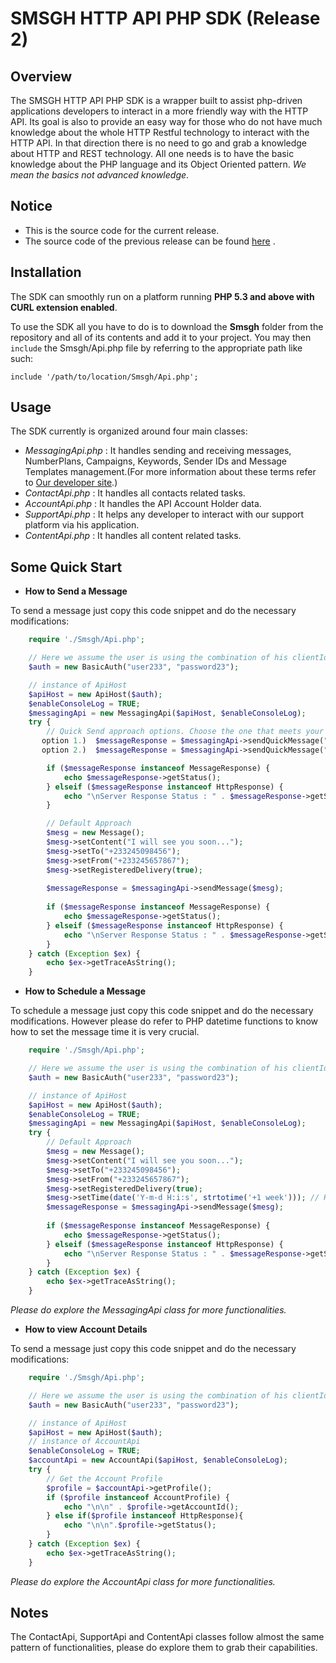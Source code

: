 SMSGH HTTP API PHP SDK (Release 2)
===================================

## **Overview**

The SMSGH HTTP API PHP SDK is a wrapper built to assist php-driven applications developers to interact in a more friendly way with the HTTP API.
Its goal is also to provide an easy way for those who do not have much knowledge about the whole HTTP Restful technology to interact with the HTTP API.
In that direction there is no need to go and grab a knowledge about HTTP and REST technology. 
All one needs is to have the basic knowledge about the PHP language and its Object Oriented pattern. *We mean the basics not advanced knowledge*.

## **Notice**
* This is the source code for the current release.
* The source code of the previous release can be found [here](https://github.com/smsgh/smsghapi-php/tree/release-1) .

## **Installation**

The SDK can smoothly run on a platform running **PHP 5.3 and above with CURL extension enabled**.
 
To use the SDK all you have to do is to download the **Smsgh** folder from the repository and all of its contents and add it to your project. 
You may then <code>include</code> the Smsgh/Api.php file by referring to the
appropriate path like such: <pre><code>include '/path/to/location/Smsgh/Api.php';</code></pre>


## **Usage**

The SDK currently is organized around four main classes:

* *MessagingApi.php* : 
    It handles sending and receiving messages, NumberPlans, Campaigns, Keywords, Sender IDs and Message Templates management.(For more information about these terms refer to [Our developer site](http://developers.smsgh.com/).)
* *ContactApi.php* : 
        It handles all contacts related tasks. 
* *AccountApi.php* : 
        It handles the API Account Holder data.
* *SupportApi.php* : 
        It helps any developer to interact with our support platform via his application.
* *ContentApi.php* : 
        It handles all content related tasks.

## **Some Quick Start**

* **How to Send a Message**

To send a message just copy this code snippet and do the necessary modifications:
```php
    require './Smsgh/Api.php';

    // Here we assume the user is using the combination of his clientId and clientSecret as credentials
    $auth = new BasicAuth("user233", "password23");

    // instance of ApiHost
    $apiHost = new ApiHost($auth);
    $enableConsoleLog = TRUE;
    $messagingApi = new MessagingApi($apiHost, $enableConsoleLog);
    try {
        // Quick Send approach options. Choose the one that meets your requirement
       option 1.)  $messageResponse = $messagingApi->sendQuickMessage("+233245657867", "+233245098456", "<message>");
       option 2.)  $messageResponse = $messagingApi->sendQuickMessage("+233245657867", "+233245098456", "<message>", true, <billing_info>);

        if ($messageResponse instanceof MessageResponse) {
            echo $messageResponse->getStatus();
        } elseif ($messageResponse instanceof HttpResponse) {
            echo "\nServer Response Status : " . $messageResponse->getStatus();
        }

        // Default Approach
        $mesg = new Message();
        $mesg->setContent("I will see you soon...");
        $mesg->setTo("+233245098456");
        $mesg->setFrom("+233245657867");
        $mesg->setRegisteredDelivery(true);
    
        $messageResponse = $messagingApi->sendMessage($mesg);
    
        if ($messageResponse instanceof MessageResponse) {
            echo $messageResponse->getStatus();
        } elseif ($messageResponse instanceof HttpResponse) {
            echo "\nServer Response Status : " . $messageResponse->getStatus();
        }
    } catch (Exception $ex) {
        echo $ex->getTraceAsString();
    }
```
* **How to Schedule a Message**

To schedule a message just copy this code snippet and do the necessary modifications.
However please do refer to PHP datetime functions to know how to set the message time it is very crucial.
```php
    require './Smsgh/Api.php';

    // Here we assume the user is using the combination of his clientId and clientSecret as credentials
    $auth = new BasicAuth("user233", "password23");

    // instance of ApiHost
    $apiHost = new ApiHost($auth);
    $enableConsoleLog = TRUE;
    $messagingApi = new MessagingApi($apiHost, $enableConsoleLog);
    try {
        // Default Approach
        $mesg = new Message();
        $mesg->setContent("I will see you soon...");
        $mesg->setTo("+233245098456");
        $mesg->setFrom("+233245657867");
        $mesg->setRegisteredDelivery(true);
        $mesg->setTime(date('Y-m-d H:i:s', strtotime('+1 week'))); // Here we are scheduling the message to be sent next week
        $messageResponse = $messagingApi->sendMessage($mesg);
    
        if ($messageResponse instanceof MessageResponse) {
            echo $messageResponse->getStatus();
        } elseif ($messageResponse instanceof HttpResponse) {
            echo "\nServer Response Status : " . $messageResponse->getStatus();
        }
    } catch (Exception $ex) {
        echo $ex->getTraceAsString();
    }
```
*Please do explore the MessagingApi class for more functionalities.*

* **How to view Account Details**

To send a message just copy this code snippet and do the necessary modifications:
```php
    require './Smsgh/Api.php';

    // Here we assume the user is using the combination of his clientId and clientSecret as credentials
    $auth = new BasicAuth("user233", "password23");

    // instance of ApiHost
    $apiHost = new ApiHost($auth);
    // instance of AccountApi
    $enableConsoleLog = TRUE;
    $accountApi = new AccountApi($apiHost, $enableConsoleLog);
    try {
        // Get the Account Profile
        $profile = $accountApi->getProfile();
        if ($profile instanceof AccountProfile) {
            echo "\n\n" . $profile->getAccountId();
        } else if($profile instanceof HttpResponse){
            echo "\n\n".$profile->getStatus();
        }
    } catch (Exception $ex) {
        echo $ex->getTraceAsString();
    }
```
*Please do explore the AccountApi class for more functionalities.*

## **Notes**

The ContactApi, SupportApi and ContentApi classes follow almost the same pattern of functionalities, please do explore them to grab their capabilities.